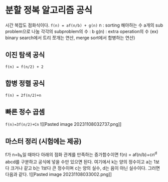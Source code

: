 # 분할 정복 알고리즘 공식
시간 복잡도 점화식이다.
`f(n) = af(n/b) + g(n)`
n : sorting 해야하는 수
a개의 sub problem으로 나눔
각각의 subproblem의 수 : b
g(n) : extra operation의 수 (ex) binary search에서 트리 쪼개는 연산, merge sort에서 합병하는 연산)
## 이진 탐색 공식
`f(n) = f(n/2) + 2`
## 합병 정렬 공식
`f(n) = 2f(n/2)+n`
## 빠른 정수 곱셈
`f(n)=3f(n/2)+Cn`
![[Pasted image 20231108032737.png]]
## 마스터 정리 (시험에는 제공)
f가 n=b<sub>k</sub>일 때마다 아래의 점화 관계를 만족하는 증가함수이면
f(n) = af(n/b)+cn<sup>d</sup>
abcd를 구분하고 공식에 넣을 수만 있으면 된다.
여기에서 k는 양의 정수이고 a는 1보다 크거나 같고 b는 1보다 큰 정수이며 c는 양의 실수, d는 음이 아닌 실수이다. 그러면 다음과 같다.
![[Pasted image 20231108033002.png]]